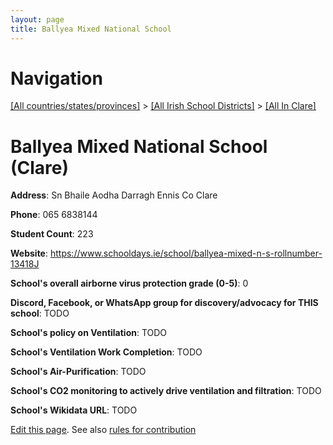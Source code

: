 ```yaml
---
layout: page
title: Ballyea Mixed National School
---
```

# Navigation

[[All countries/states/provinces]](../../..) > [[All Irish School Districts]](../..) > [[All In Clare]](..)

# Ballyea Mixed National School (Clare)

**Address**: Sn Bhaile Aodha Darragh Ennis Co Clare

**Phone**: 065 6838144

**Student Count**: 223

**Website**: <https://www.schooldays.ie/school/ballyea-mixed-n-s-rollnumber-13418J>

**School's overall airborne virus protection grade (0-5)**: 0

**Discord, Facebook, or WhatsApp group for discovery/advocacy for THIS school**: TODO

**School's policy on Ventilation**: TODO

**School's Ventilation Work Completion**: TODO

**School's Air-Purification**: TODO

**School's CO2 monitoring to actively drive ventilation and filtration**: TODO

**School's Wikidata URL**: TODO


[Edit this page](https://github.com/ventilate-schools/Ireland/edit/main/./Clare/Ballyea_Mixed_National_School.md). See also [rules for contribution](../../../contribution-rules/)